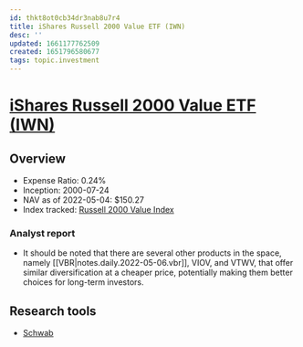 ```yaml
---
id: thkt8ot0cb34dr3nab8u7r4
title: iShares Russell 2000 Value ETF (IWN)
desc: ''
updated: 1661177762509
created: 1651796580677
tags: topic.investment
---
```

# [iShares Russell 2000 Value ETF (IWN)](https://etfdb.com/etf/IWN/#etf-ticker-profile)

## Overview

- Expense Ratio: 0.24%
- Inception: 2000-07-24
- NAV as of 2022-05-04: $150.27
- Index tracked: [Russell 2000 Value Index](https://etfdb.com/index/russell-2000-value-index/)

### Analyst report

- It should be noted that there are several other products in the space, namely [[VBR|notes.daily.2022-05-06.vbr]], VIOV, and VTWV, that offer similar diversification at a cheaper price, potentially making them better choices for long-term investors.

## Research tools

- [Schwab](https://www.schwab.com/research/etfs/quotes/summary/iwn)
